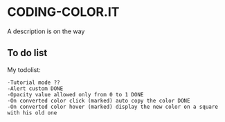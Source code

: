 # CODING-COLOR.IT

A description is on the way

## To do list

My todolist:

```Da fare (?? in dubbio)
-Tutorial mode ??
-Alert custom DONE
-Opacity value allowed only from 0 to 1 DONE 
-On converted color click (marked) auto copy the color DONE
-On converted color hover (marked) display the new color on a square with his old one
```